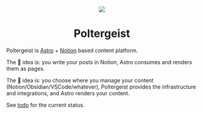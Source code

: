 <div align="center">
<img src="https://user-images.githubusercontent.com/44495184/221354546-4cf2e597-ebff-4c26-9539-d3d0536f2fcf.png" />
</div>

<div align="center">
  <h1>Poltergeist</h1>
</div>

Poltergeist is [Astro](https://astro.build/) + [Notion](https://notion.so) based content platform.

The 🐒 idea is: you write your posts in Notion, Astro consumes and renders them as pages.

The 🦍 idea is: you choose where you manage your content (Notion/Obsidian/VSCode/whatever), Poltergeist provides the infrastructure and integrations, and Astro renders your content.

See [todo](todo.md) for the current status.
